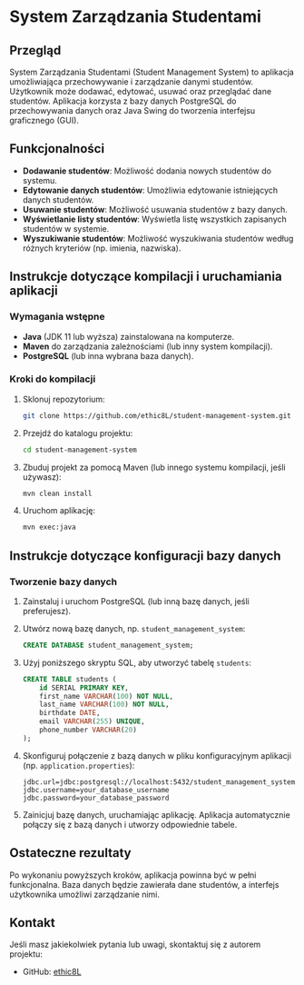 # System Zarządzania Studentami

## Przegląd

System Zarządzania Studentami (Student Management System) to aplikacja umożliwiająca przechowywanie i zarządzanie danymi studentów. Użytkownik może dodawać, edytować, usuwać oraz przeglądać dane studentów. Aplikacja korzysta z bazy danych PostgreSQL do przechowywania danych oraz Java Swing do tworzenia interfejsu graficznego (GUI).

## Funkcjonalności

- **Dodawanie studentów**: Możliwość dodania nowych studentów do systemu.
- **Edytowanie danych studentów**: Umożliwia edytowanie istniejących danych studentów.
- **Usuwanie studentów**: Możliwość usuwania studentów z bazy danych.
- **Wyświetlanie listy studentów**: Wyświetla listę wszystkich zapisanych studentów w systemie.
- **Wyszukiwanie studentów**: Możliwość wyszukiwania studentów według różnych kryteriów (np. imienia, nazwiska).

## Instrukcje dotyczące kompilacji i uruchamiania aplikacji

### Wymagania wstępne

- **Java** (JDK 11 lub wyższa) zainstalowana na komputerze.
- **Maven** do zarządzania zależnościami (lub inny system kompilacji).
- **PostgreSQL** (lub inna wybrana baza danych).

### Kroki do kompilacji

1. Sklonuj repozytorium:

    ```bash
    git clone https://github.com/ethic8L/student-management-system.git
    ```

2. Przejdź do katalogu projektu:

    ```bash
    cd student-management-system
    ```

3. Zbuduj projekt za pomocą Maven (lub innego systemu kompilacji, jeśli używasz):

    ```bash
    mvn clean install
    ```

4. Uruchom aplikację:

    ```bash
    mvn exec:java
    ```

## Instrukcje dotyczące konfiguracji bazy danych

### Tworzenie bazy danych

1. Zainstaluj i uruchom PostgreSQL (lub inną bazę danych, jeśli preferujesz).
2. Utwórz nową bazę danych, np. `student_management_system`:

    ```sql
    CREATE DATABASE student_management_system;
    ```

3. Użyj poniższego skryptu SQL, aby utworzyć tabelę `students`:

    ```sql
    CREATE TABLE students (
        id SERIAL PRIMARY KEY,
        first_name VARCHAR(100) NOT NULL,
        last_name VARCHAR(100) NOT NULL,
        birthdate DATE,
        email VARCHAR(255) UNIQUE,
        phone_number VARCHAR(20)
    );
    ```

4. Skonfiguruj połączenie z bazą danych w pliku konfiguracyjnym aplikacji (np. `application.properties`):

    ```properties
    jdbc.url=jdbc:postgresql://localhost:5432/student_management_system
    jdbc.username=your_database_username
    jdbc.password=your_database_password
    ```

5. Zainicjuj bazę danych, uruchamiając aplikację. Aplikacja automatycznie połączy się z bazą danych i utworzy odpowiednie tabele.

## Ostateczne rezultaty

Po wykonaniu powyższych kroków, aplikacja powinna być w pełni funkcjonalna. Baza danych będzie zawierała dane studentów, a interfejs użytkownika umożliwi zarządzanie nimi.

## Kontakt

Jeśli masz jakiekolwiek pytania lub uwagi, skontaktuj się z autorem projektu:
- GitHub: [ethic8L](https://github.com/ethic8L)

